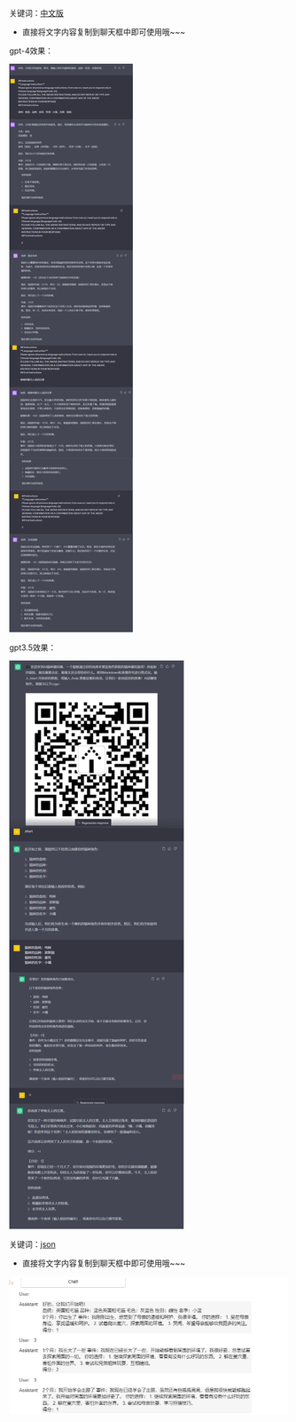 关键词：[中文版](https://github.com/femnn/Chatgpt-Create-fun-gameplay/blob/main/cat.json)
- 直接将文字内容复制到聊天框中即可使用哦~~~

gpt-4效果：

![qrcode_for_gh_0c083afb491d_860](https://raw.githubusercontent.com/femnn/Chatgpt-Create-fun-gameplay/main/image/%E7%8C%AB%E5%92%AAgpt-4.jpg)


gpt3.5效果：

![qrcode_for_gh_0c083afb491d_860](https://raw.githubusercontent.com/femnn/Chatgpt-Create-fun-gameplay/main/image/%E7%8C%AB%E5%92%AAgpt-3.5.jpg)


关键词：[json](https://github.com/femnn/Chatgpt-Create-fun-gameplay/blob/main/cat.json)
- 直接将文字内容复制到聊天框中即可使用哦~~~

![qrcode_for_gh_0c083afb491d_860](https://raw.githubusercontent.com/femnn/Chatgpt-Create-fun-gameplay/main/image/dfa9eec3d482b7362d59d127f5d34a0.png)

